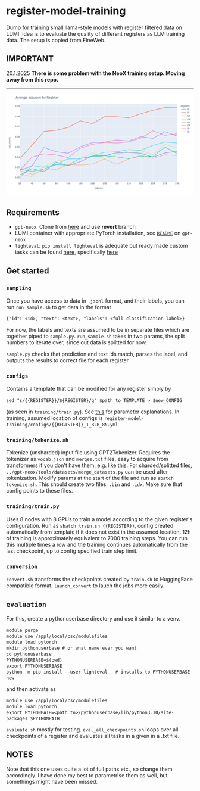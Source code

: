 # register-model-training
Dump for training small llama-style models with register filtered data on LUMI. Idea is to evaluate the quality of different registers as LLM training data. The setup is copied from FineWeb. 

## IMPORTANT

20.1.2025 **There is some problem with the NeoX training setup. Moving away from this repo.**

*** 

<img src="./evaluation/average_per_register_dec2024.png" width="800">


## Requirements

- ``gpt-neox``: Clone from [here](https://github.com/Vmjkom/gpt-neox) and use **revert** branch
- LUMI container with appropriate PyTorch installation, see [``README``](https://github.com/Vmjkom/gpt-neox?tab=readme-ov-file#module) on ``gpt-neox``
- ``lighteval``: ``pip install lighteval`` is adequate but ready made custom tasks can be found [here](https://github.com/JousiaPiha/Lighteval-on-LUMI/tree/main), specifically [here](https://github.com/JousiaPiha/Lighteval-on-LUMI/tree/main/evals/tasks)

## Get started

### ``sampling``

Once you have access to data in ``.jsonl`` format, and their labels, you can run ``run_sample.sh`` to get data in the format 

```
{"id": <id>, "text": <text>, "labels": <full classification label>}
```

For now, the labels and texts are assumed to be in separate files which are together piped to ``sample.py``. ``run_sample.sh`` takes in two params, the split numbers to iterate over, since out data is splitted for now.

``sample.py`` checks that prediction and text ids match, parses the label, and outputs the results to correct file for each register. 

### ``configs``

Contains a template that can be modified for any register simply by 

```sed "s/{{REGISTER}}/${REGISTER}/g" $path_to_TEMPLATE > $new_CONFIG```

 (as seen in ``training/train.py``). See [this](https://github.com/EleutherAI/gpt-neox/blob/main/configs/neox_arguments.md) for parameter explanations. In training, assumed location of configs is ``register-model-training/configs/{{REGISTER}}_1_82B_8N.yml``

### ``training/tokenize.sh``

Tokenize (unsharded) input file using GPT2Tokenizer. Requires the tokenizer as ``vocab.json`` and ``merges.txt`` files, easy to acquire from transformers if you don't have them, e.g. like [this](https://github.com/huggingface/tokenizers/issues/521). For sharded/splitted files, ``../gpt-neox/tools/datasets/merge_datasets.py`` can be used after tokenization. Modify params at the start of the file and run as ``sbatch tokenize.sh``. This should create two files, ``.bin`` and ``.idx``. Make sure that config points to these files.

### ``training/train.py``

Uses 8 nodes with 8 GPUs to train a model according to the given register's configuration. Run as ``sbatch train.sh {{REGISTER}}``, config created automatically from template if it does not exist in the assumed location. 12h of training is approximately equivalent to 7000 training steps. You can run this multiple times a row and the training continues automatically from the last checkpoint, up to config specified train step limit.

### ``conversion``

``convert.sh`` transforms the checkpoints created by ``train.sh`` to HuggingFace compatible format. ``launch_convert`` to lauch the jobs more easily. 

## ``evaluation``

For this, create a pythonuserbase directory and use it similar to a venv.

```
module purge
module use /appl/local/csc/modulefiles
module load pytorch
mkdir pythonuserbase # or what name ever you want
cd pythonuserbase 
PYTHONUSERBASE=$(pwd)
export PYTHONUSERBASE
python -m pip install --user lighteval   # installs to PYTHONUSERBASE now
```
and then activate as 
```
module use /appl/local/csc/modulefiles
module load pytorch
export PYTHONPATH=<path to>/pythonuserbase/lib/python3.10/site-packages:$PYTHONPATH
```

``evaluate.sh`` mostly for testing. ``eval_all_checkpoints.sh`` loops over all checkpoints of a register and evaluates all tasks in a given in a .txt file. 


## NOTES

Note that this one uses quite a lot of full paths etc., so change them accordingly. I have done my best to parametrise them as well, but somethings might have been missed.